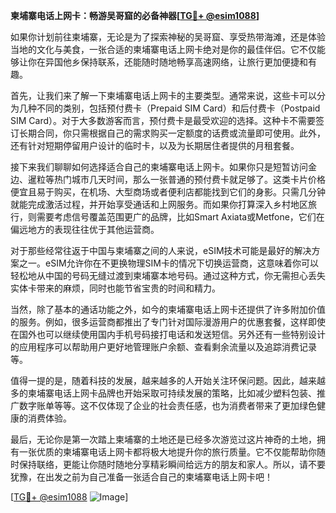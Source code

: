**柬埔寨电话上网卡：畅游吴哥窟的必备神器[[TG💪+ @esim1088](https://t.me/s/esim1088)]**

如果你计划前往柬埔寨，无论是为了探索神秘的吴哥窟、享受热带海滩，还是体验当地的文化与美食，一张合适的柬埔寨电话上网卡绝对是你的最佳伴侣。它不仅能够让你在异国他乡保持联系，还能随时随地畅享高速网络，让旅行更加便捷和有趣。

首先，让我们来了解一下柬埔寨电话上网卡的主要类型。通常来说，这些卡可以分为几种不同的类别，包括预付费卡（Prepaid SIM Card）和后付费卡（Postpaid SIM Card）。对于大多数游客而言，预付费卡是最受欢迎的选择。这种卡不需要签订长期合同，你只需根据自己的需求购买一定额度的话费或流量即可使用。此外，还有针对短期停留用户设计的临时卡，以及为长期居住者提供的月租套餐。

接下来我们聊聊如何选择适合自己的柬埔寨电话上网卡。如果你只是短暂访问金边、暹粒等热门城市几天时间，那么一张普通的预付费卡就足够了。这类卡片价格便宜且易于购买，在机场、大型商场或者便利店都能找到它们的身影。只需几分钟就能完成激活过程，并开始享受通话和上网服务。而如果你打算深入乡村地区旅行，则需要考虑信号覆盖范围更广的品牌，比如Smart Axiata或Metfone，它们在偏远地方的表现往往优于其他运营商。

对于那些经常往返于中国与柬埔寨之间的人来说，eSIM技术可能是最好的解决方案之一。eSIM允许你在不更换物理SIM卡的情况下切换运营商，这意味着你可以轻松地从中国的号码无缝过渡到柬埔寨本地号码。通过这种方式，你无需担心丢失实体卡带来的麻烦，同时也能节省宝贵的时间和精力。

当然，除了基本的通话功能之外，如今的柬埔寨电话上网卡还提供了许多附加价值的服务。例如，很多运营商都推出了专门针对国际漫游用户的优惠套餐，这样即使在国外也可以继续使用国内手机号码接打电话和发送短信。另外还有一些特别设计的应用程序可以帮助用户更好地管理账户余额、查看剩余流量以及追踪消费记录等。

值得一提的是，随着科技的发展，越来越多的人开始关注环保问题。因此，越来越多的柬埔寨电话上网卡品牌也开始采取可持续发展的策略，比如减少塑料包装、推广数字账单等等。这不仅体现了企业的社会责任感，也为消费者带来了更加绿色健康的消费体验。

最后，无论你是第一次踏上柬埔寨的土地还是已经多次游览过这片神奇的土地，拥有一张优质的柬埔寨电话上网卡都将极大地提升你的旅行质量。它不仅能帮助你随时保持联络，更能让你随时随地分享精彩瞬间给远方的朋友和家人。所以，请不要犹豫，在出发之前为自己准备一张适合自己的柬埔寨电话上网卡吧！

[[TG💪+ @esim1088](https://t.me/s/esim1088) ![Image](https://i.postimg.cc/4NQfJmqS/Snipaste-2025-05-13-00-14-12.png)]